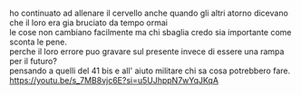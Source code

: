 ho continuato ad allenare il cervello anche quando gli altri atorno dicevano che il loro era gia bruciato da tempo ormai
<br>
le cose non cambiano facilmente ma chi sbaglia credo sia importante come sconta le pene.
<br>
perche il loro errore puo gravare sul presente invece di essere una rampa per il futuro?
<br>
pensando a quelli del 41 bis e all' aiuto militare chi sa cosa potrebbero fare.
<br>
https://youtu.be/s_7MB8vjc6E?si=u5UJhppN7wYqJKqA
